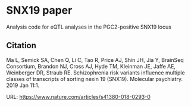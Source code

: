# SNX19 paper

Analysis code for eQTL analyses in the PGC2-positive SNX19 locus

## Citation
Ma L, Semick SA, Chen Q, Li C, Tao R, Price AJ, Shin JH, Jia Y, BrainSeq Consortium, Brandon NJ, Cross AJ, Hyde TM, Kleinman JE, Jaffe AE, Weinberger DR, Straub RE. Schizophrenia risk variants influence multiple classes of transcripts of sorting nexin 19 (SNX19). Molecular psychiatry. 2019 Jan 11:1.

URL: https://www.nature.com/articles/s41380-018-0293-0